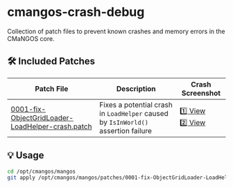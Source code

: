# cmangos-crash-debug

Collection of patch files to prevent known crashes and memory errors in the CMaNGOS core.

## 🛠️ Included Patches

| Patch File | Description | Crash Screenshot |
|------------|-------------|------------------|
| [0001-fix-ObjectGridLoader-LoadHelper-crash.patch](0001-fix-ObjectGridLoader-LoadHelper-crash.patch) | Fixes a potential crash in `LoadHelper` caused by `IsInWorld()` assertion failure | [1️⃣ View](images/Objektgridloadererror_0001_1.png)<br>[2️⃣ View](images/Objektgridloadererror_0001_2.png) |

## 💡 Usage

```bash
cd /opt/cmangos/mangos
git apply /opt/cmangos/mangos/patches/0001-fix-ObjectGridLoader-LoadHelper-crash.patch
